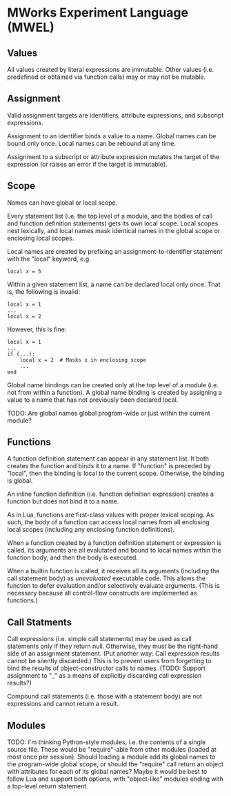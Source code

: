 MWorks Experiment Language (MWEL)
=================================



Values
------

All values created by literal expressions are immutable.  Other values (i.e. predefined or obtained via function calls) may or may not be mutable.



Assignment
----------

Valid assignment targets are identifiers, attribute expressions, and subscript expressions.

Assignment to an identifier binds a value to a name.  Global names can be bound only once.  Local names can be rebound at any time.

Assignment to a subscript or attribute expression mutates the target of the expression (or raises an error if the target is immutable).



Scope
-----

Names can have global or local scope.

Every statement list (i.e. the top level of a module, and the bodies of call and function definition statements) gets its own local scope.  Local scopes nest lexically, and local names mask identical names in the global scope or enclosing local scopes.

Local names are created by prefixing an assignment-to-identifier statement with the "local" keyword, e.g.

    local x = 5

Within a given statement list, a name can be declared local only once.  That is, the following is invalid:

    local x = 1
    ...
    local x = 2

However, this is fine:

    local x = 1
    ...
    if (...):
        local x = 2  # Masks x in enclosing scope
        ...
    end

Global name bindings can be created only at the top level of a module (i.e. not from within a function).  A global name binding is created by assigning a value to a name that has not previously been declared local.

TODO:  Are global names global program-wide or just within the current module?



Functions
---------

A function definition statement can appear in any statement list.  It both creates the function and binds it to a name.  If "function" is preceded by "local", then the binding is local to the current scope.  Otherwise, the binding is global.

An inline function definition (i.e. function definition expression) creates a function but does not bind it to a name.

As in Lua, functions are first-class values with proper lexical scoping.  As such, the body of a function can access local names from all enclosing local scopes (including any enclosing function definitions).

When a function created by a function definition statement or expression is called, its arguments are all evalutated and bound to local names within the function body, and then the body is executed.

When a builtin function is called, it receives all its arguments (including the call statement body) as *unevaluated* executable code.  This allows the function to defer evaluation and/or selectively evaluate arguments.  (This is necessary because all control-flow constructs are implemented as functions.)



Call Statments
--------------

Call expressions (i.e. simple call statements) may be used as call statements only if they return null.  Otherwise, they must be the right-hand side of an assignment statement.  (Put another way:  Call expression results cannot be silently discarded.)  This is to prevent users from forgetting to bind the results of object-constructor calls to names.  (TODO:  Support assignment to "_" as a means of explicitly discarding call expression results?)

Compound call statements (i.e. those with a statement body) are not expressions and cannot return a result.



Modules
-------

TODO:  I'm thinking Python-style modules, i.e. the contents of a single source file.  These would be "require"-able from other modules (loaded at most once per session).  Should loading a module add its global names to the program-wide global scope, or should the "require" call return an object with attributes for each of its global names?  Maybe it would be best to follow Lua and support both options, with "object-like" modules ending with a top-level return statement.
